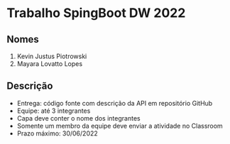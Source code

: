 # Trabalho SpingBoot DW 2022
## Nomes
1. Kevin Justus Piotrowski
2. Mayara Lovatto Lopes

## Descrição
- Entrega: código fonte com descrição da API em repositório GitHub 
- Equipe: até 3 integrantes 
- Capa deve conter o nome dos integrantes 
- Somente um membro da equipe deve enviar a atividade no Classroom 
- Prazo máximo: 30/06/2022